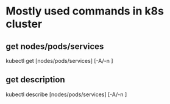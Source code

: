 # Mostly used commands in k8s cluster

## get nodes/pods/services

kubectl get [nodes/pods/services] [-A/-n <namespace>]

## get description

kubectl describe [nodes/pods/services] [-A/-n <namespace>]
